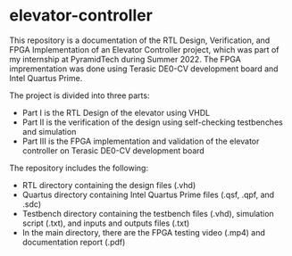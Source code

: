 # elevator-controller
This repository is a documentation of the RTL Design, Verification, and FPGA Implementation of an Elevator Controller project, which was part of my internship at PyramidTech during Summer 2022. The FPGA imprementation was done using Terasic DE0-CV development board and Intel Quartus Prime.  

The project is divided into three parts:  
  - Part I is the RTL Design of the elevator using VHDL  
  - Part II is the verification of the design using self-checking testbenches and simulation  
  - Part III is the FPGA implementation and validation of the elevator controller on Terasic DE0-CV development board  

The repository includes the following:  
  - RTL directory containing the design files (.vhd)  
  - Quartus directory containing Intel Quartus Prime files (.qsf, .qpf, and .sdc)  
  - Testbench directory containing the testbench files (.vhd), simulation script (.txt), and inputs and outputs files (.txt)  
  - In the main directory, there are the FPGA testing video (.mp4) and documentation report (.pdf)  


